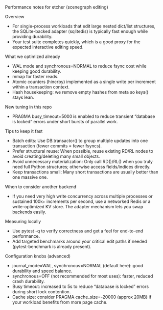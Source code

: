 Performance notes for etcher (scenegraph editing)

Overview
- For single-process workloads that edit large nested dict/list structures, the SQLite-backed adapter (sqlitedis) is typically fast enough while providing durability.
- Your test suite completes quickly, which is a good proxy for the expected interactive editing speed.

What we optimized already
- WAL mode and synchronous=NORMAL to reduce fsync cost while keeping good durability.
- mmap for faster reads.
- Atomic counters (hincrby) implemented as a single write per increment within a transaction context.
- Hash housekeeping: we remove empty hashes from meta so keys() stays lean.

New tuning in this repo
- PRAGMA busy_timeout=5000 is enabled to reduce transient “database is locked” errors under short bursts of parallel work.

Tips to keep it fast
- Batch edits: Use DB.transactor() to group multiple updates into one transaction (fewer commits = fewer fsyncs).
- Prefer structural reuse: When possible, reuse existing RD/RL nodes to avoid creating/deleting many small objects.
- Avoid unnecessary materialization: Only call RD()/RL() when you truly need full Python structures; otherwise access fields/indices directly.
- Keep transactions small: Many short transactions are usually better than one massive one.

When to consider another backend
- If you need very high write concurrency across multiple processes or sustained 100k+ increments per second, use a networked Redis or a write-optimized KV store. The adapter mechanism lets you swap backends easily.

Measuring locally
- Use pytest -q to verify correctness and get a feel for end-to-end performance.
- Add targeted benchmarks around your critical edit paths if needed (pytest-benchmark is already present).

Configuration knobs (advanced)
- journal_mode=WAL, synchronous=NORMAL (default here): good durability and speed balance.
- synchronous=OFF (not recommended for most uses): faster, reduced crash durability.
- Busy timeout: increased to 5s to reduce “database is locked” errors during short lock contention.
- Cache size: consider PRAGMA cache_size=-20000 (approx 20MB) if your workload benefits from more page cache.
